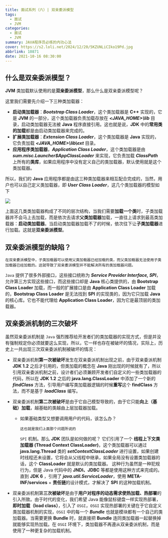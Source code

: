```yaml
---
title: 面试系列（六）| 双亲委派模型
tags: 
  - 面试
  - JVM
categories:
  - 面试
  - JVM
summary: JAVA程序员必练的内功心法
cover: https://s2.loli.net/2024/12/20/5KZUNLiCIko19Pd.jpg
abbrlink: 10871
date: 2021-10-16 08:30:00
---
```

什么是双亲委派模型？
--------------------

**JVM** 类加载默认使用的是**双亲委派模型**，那么什么是双亲委派模型呢？

这里我们需要先介绍一下三种类加载器：

* **启动类加载器**：**_Bootstrap Class Loader_**，这个类加载器是 **C++** 实现的，它是 **JVM** 的一部分，这个类加载器负责加载存放在 **_<JAVA_HOME>\lib_** 目录，启动类加载器无法被 **Java** 程序直接引用。这也就是说，**JDK** 中的**常用类的加载**都是由启动类加载器来完成的。
* **扩展类加载器**：_**Extension Class Loader**_，这个类加载器是 **Java** 实现的，它负责加载 **_<JAVA_HOME>\lib\ext_** 目录。
* **应用程序类加载器**，_**Application Class Loader**_，这个类加载器是由 **_sum.misc.Launcher$AppClassLoader_** 来实现，它负责加载 **_ClassPath_** 上所有的**类库**，如果应用程序中没有定义自己的类加载器，默认使用就是这个类加载器。

所以，我们的 **Java** 应用程序都是由这三种类加载器来相互配合完成的，当然，用户也可以自己定义类加载器，即 _**User Class Loader**_，这几个类加载器的模型如下

![](https://s2.loli.net/2024/12/20/Gu1cUmBrb9sINDF.jpg)

上面这几类类加载器构成了不同的层次结构，当我们需要**加载一个类**时，子类加载器并不会马上去加载，而是依次去请求**父类加载器**加载，一直往上请求到最高类加载器：**启动类加载器**。当启动类加载器加载不了的时候，依次往下让**子类加载器**进行加载。这就是**双亲委派模型**。

双亲委派模型的缺陷？
--------------------

```
在双亲委派模型中，子类加载器可以使用父类加载器已经加载的类，而父类加载器无法使用子类加载器已经加载的。这就导致了双亲委派模型并不能解决所有的类加载器问题。
```


`Java` 提供了很多外部接口，这些接口统称为 _**Service Provider Interface, SPI**_，允许第三方实现这些接口，而这些接口却是 **Java** 核心类提供的，由 **Bootstrap Class Loader** 加载，而一般的扩展接口是由 **Application Class Loader** 加载的，**Bootstrap Class Loader** 是无法找到 **SPI** 的实现类的，因为它只加载 **Java** 的核心库。它也不能代理给 **Application Class Loader**，因为它是最顶层的类加载器。

双亲委派机制的三次破坏
----------------------

虽然双亲委派机制是 `Java` 强烈推荐给开发者们的类加载器的实现方式，但是并没有强制规定你必须就要这么实现，所以，它一样也存在被破坏的情况，实际上，历史上一共出现三次双亲委派机制被破坏的情况：

* 双亲委派机制**第一次被破坏**发生在双亲委派机制出现之前，由于双亲委派机制 **JDK 1.2** 之后才引用的，但类加载的概念在 **Java** 刚出现的时候就有了，所以引用双亲委派机制之前，设计者们必须兼顾开发者们自定义的一些类加载器的代码，所以在 **JDK 1.2** 之后的 **java.lang.ClassLoader** 中添加了一个新的 _**findClass**_ 方法，引导用户编写类加载器逻辑的时候**重写**这个 **findClass** 方法，而不是基于 _**loadClass**_ 编写。
* 双亲委派机制**第二次被破坏**是由于它自己模型导致的，由于它只能**向上（基础）加载**，越基础的类越由上层加载器加载。

  * 如果基础类型又想要调用用户的代码，该怎么办？

    ```
    这也就是我们上面那个问题所说的
    ```
    `SPI` 机制。那么 **JDK** 团队是如何做的呢？
    	它们引用了一个 **线程上下文类加载器 (Thread Context ClassLoader)**，这个类加载器可以通过 **java.lang.Thread** 类的 **_setContextClassLoader_** 进行设置，如果创建时线程还未设置，它将会从父线程中继承，如果全局没有设置类加载器的话，这个 **ClassLoader** 就是默认的类加载器。
    	这种行为虽然是一种犯规行为，但是 Java 代码中的 **JNDI、JDBC** 等都是使用这种方式来完成的。直到 **JDK 6** ，引用了 **_java.util.ServiceLoader_**，使用 **META-INF/services** + **责任链**的设计模式，才解决了 **SPI** 的这种加载机制。
* 双亲委派机制第**三次被破坏**是由于**用户对程序的动态需求使热加载、热部署**的引入所致。由于时代的变化，我们希望 Java 能像鼠标键盘一样实现热部署，**即时加载（load class）**，引入了 `OSGI`，`OSGI` 实现热部署的关键在于它自定义类加载器机制的实现，`OSGI` 中的每一个 _**Bundle**_ 也就是模块都有一个自己的类加载器。当需要更换 **Bundle** 时，就直接把 **Bundle** 连同类加载器一起替换掉就能够实现热加载。在 `OSGI` 环境下，类加载器不再遵从双亲委派机制，而是使用了一种更复杂的加载机制。
